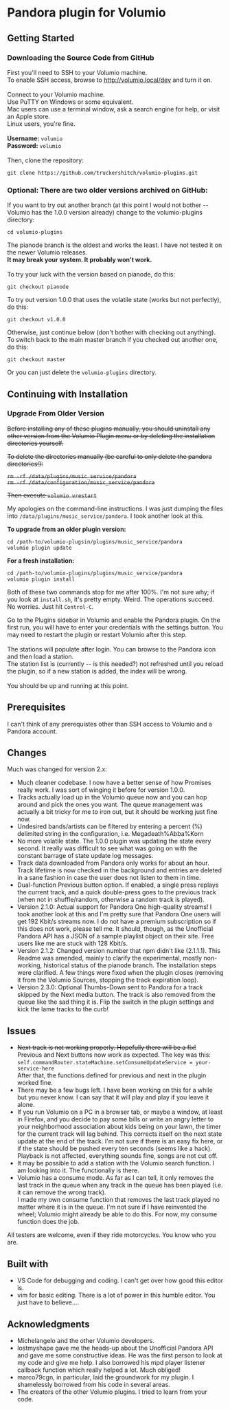 # Pandora plugin for Volumio

## Getting Started

### Downloading the Source Code from GitHub

First you'll need to SSH to your Volumio machine.<br/>
To enable SSH access, browse to http://volumio.local/dev and turn it on.<br/>
<br/>
Connect to your Volumio machine.<br/>
Use PuTTY on Windows or some equivalent.<br/>
Mac users can use a terminal window, ask a search engine for help, or visit an Apple store.<br/>
Linux users, you're fine.<br/>
<br/>
<b>Username:</b> `volumio`<br/>
<b>Password:</b> `volumio`<br/>
<br/>
Then, clone the repository:

`git clone https://github.com/truckershitch/volumio-plugins.git`<br/>

### <b>Optional:</b> There are two older versions archived on GitHub:

If you want to try out another branch (at this point I would not bother -- Volumio has the 1.0.0 version already) change to the volumio-plugins directory:

`cd volumio-plugins`

The pianode branch is the oldest and works the least.  I have not tested it on the newer Volumio releases.<br/>
<b>It may break your system.  It probably won't work.</b><br/>
<br/>
To try your luck with the version based on pianode, do this:

`git checkout pianode`

To try out version 1.0.0 that uses the volatile state (works but not perfectly), do this:

`git checkout v1.0.0`

Otherwise, just continue below (don't bother with checking out anything).  To switch back to the main master branch if you checked out another one, do this:

`git checkout master`

Or you can just delete the `volumio-plugins` directory.

## Continuing with Installation

### Upgrade From Older Version

~~Before installing any of these plugins manually, you should uninstall any other version from the Volumio Plugin menu or by deleting the installation directories yourself.~~<br/>

~~To delete the directories manually (be careful to only delete the pandora directories!):~~

~~`rm -rf /data/plugins/music_service/pandora`~~<br/>
~~`rm -rf /data/configuration/music_service/pandora`~~

~~Then execute `volumio vrestart`~~

My apologies on the command-line instructions.  I was just dumping the files into `/data/plugins/music_service/pandora`.  I took another look at this.<br/>

<b>To upgrade from an older plugin version:</b>

`cd /path-to/volumio-plugsin/plugins/music_service/pandora`<br/>
`volumio plugin update`

<b>For a fresh installation:</b>

`cd /path-to/volumio-plugins/plugins/music_service/pandora`<br/>
`volumio plugin install`

Both of these two commands stop for me after 100%.  I'm not sure why; if you look at `install.sh`, it's pretty empty.  Weird.  The operations succeed.<br/>
No worries.  Just hit `Control-C`.<br/>

Go to the Plugins sidebar in Volumio and enable the Pandora plugin.  On the first run, you will have to enter your credentials with the settings button.  You may need to restart the plugin or restart Volumio after this step.<br/>
<br/>
The stations will populate after login.  You can browse to the Pandora icon and then load a station.<br/>
The station list is (currently -- is this needed?) not refreshed until you reload the plugin, so if a new station is added, the index will be wrong.<br/>
<br/>
You should be up and running at this point.<br/>

## Prerequisites

I can't think of any prerequistes other than SSH access to Volumio and a Pandora account.<br/>

## Changes

Much was changed for version 2.x:

* Much cleaner codebase.  I now have a better sense of how Promises really work.  I was sort of winging it before for version 1.0.0.
* Tracks actually load up in the Volumio queue now and you can hop around and pick the ones you want.  The queue management was actually a bit tricky for me to iron out, but it should be working just fine now.
* Undesired bands/artists can be filtered by entering a percent (%) delimited string in the configuration, i.e. Megadeath%Abba%Korn
* No more volatile state.  The 1.0.0 plugin was updating the state every second.  It really was difficult to see what was going on with the constant barrage of state update log messages.
* Track data downloaded from Pandora only works for about an hour.  Track lifetime is now checked in the background and entries are deleted in a sane fashion in case the user does not listen to them in time.
* Dual-function Previous button option.  If enabled, a single press replays the current track, and a quick double-press goes to the previous track (when not in shuffle/random, otherwise a random track is played).
* Version 2.1.0: Actual support for Pandora One high-quality streams!  I took another look at this and I'm pretty sure that Pandora One users will get 192 Kbit/s streams now.  I do not have a premium subscription so if this does not work, please tell me.  It should, though, as the Unofficial Pandora API has a JSON of a sample playlist object on their site.  Free users like me are stuck with 128 Kbit/s.
* Version 2.1.2: Changed version number that npm didn't like (2.1.1.1).  This Readme was amended, mainly to clarify the experimental, mostly non-working, historical status of the pianode branch.  The installation steps were clarified.  A few things were fixed when the plugin closes (removing it from the Volumio Sources, stopping the track expiration loop).
* Version 2.3.0: Optional Thumbs-Down sent to Pandora for a track skipped by the Next media button.  The track is also removed from the queue like the sad thing it is.  Flip the switch in the plugin settings and kick the lame tracks to the curb!

## Issues

* ~~Next track is not working properly.  Hopefully there will be a fix!~~<br/>
Previous and Next buttons now work as expected.  The key was this:<br/>
`self.commandRouter.stateMachine.setConsumeUpdateService = your-service-here`<br/>
After that, the functions defined for previous and next in the plugin worked fine.
* There may be a few bugs left.  I have been working on this for a while but you never know.  I can say that it will play and play if you leave it alone.
* If you run Volumio on a PC in a browser tab, or maybe a window, at least in Firefox, and you decide to pay some bills or write an angry letter to your neighborhood association about kids being on your lawn, the timer for the current track will lag behind.  This corrects itself on the next state update at the end of the track.  I'm not sure if there is an easy fix here, or if the state should be pushed every ten seconds (seems like a hack).  Playback is not affected, everything sounds fine, songs are not cut off.
* It may be possible to add a station with the Volumio search function.  I am looking into it.  The functionaliy is there.
* Volumio has a consume mode.  As far as I can tell, it only removes the last track in the queue when any track in the queue has been played (i.e. it can remove the wrong track).<br/>
I made my own consume function that removes the last track played no matter where it is in the queue.  I'm not sure if I have reinvented the wheel; Volumio might already be able to do this.  For now, my consume function does the job.

All testers are welcome, even if they ride motorcycles.  You know who you are.

## Built with

* VS Code for debugging and coding.  I can't get over how good this editor is.
* vim for basic editing.  There is a lot of power in this humble editor.  You just have to believe....

## Acknowledgments

* Michelangelo and the other Volumio developers.
* lostmyshape gave me the heads-up about the Unofficial Pandora API and gave me some constructive ideas.  He was the first person to look at my code and give me help.  I also borrowed his mpd player listener callback function which really helped a lot.  Much obliged!
* marco79cgn, in particular, laid the groundwork for my plugin.  I shamelessly borrowed from his code in several areas.
* The creators of the other Volumio plugins.  I tried to learn from your code.
